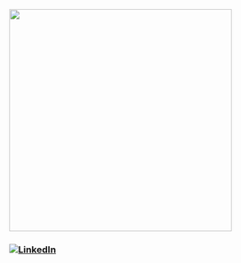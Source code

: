 <img src="https://i.pinimg.com/originals/29/61/29/296129271a7849691c5ca87ee918e497.gif" width="400" alt="">

### <a href="https://mx.linkedin.com/in/bruno-delgado-cachón-140703141" target="_blank"><img src="https://img.shields.io/badge/LinkedIn--_.svg?style=social&logo=linkedin" alt="LinkedIn"></a>
